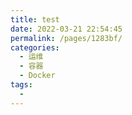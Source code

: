 ```yaml
---
title: test
date: 2022-03-21 22:54:45
permalink: /pages/1283bf/
categories:
  - 运维
  - 容器
  - Docker
tags:
  - 
---
```

